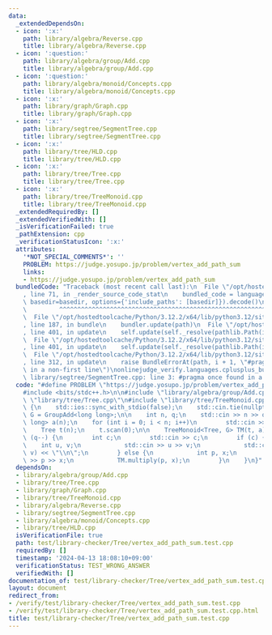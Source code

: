 ```yaml
---
data:
  _extendedDependsOn:
  - icon: ':x:'
    path: library/algebra/Reverse.cpp
    title: library/algebra/Reverse.cpp
  - icon: ':question:'
    path: library/algebra/group/Add.cpp
    title: library/algebra/group/Add.cpp
  - icon: ':question:'
    path: library/algebra/monoid/Concepts.cpp
    title: library/algebra/monoid/Concepts.cpp
  - icon: ':x:'
    path: library/graph/Graph.cpp
    title: library/graph/Graph.cpp
  - icon: ':x:'
    path: library/segtree/SegmentTree.cpp
    title: library/segtree/SegmentTree.cpp
  - icon: ':x:'
    path: library/tree/HLD.cpp
    title: library/tree/HLD.cpp
  - icon: ':x:'
    path: library/tree/Tree.cpp
    title: library/tree/Tree.cpp
  - icon: ':x:'
    path: library/tree/TreeMonoid.cpp
    title: library/tree/TreeMonoid.cpp
  _extendedRequiredBy: []
  _extendedVerifiedWith: []
  _isVerificationFailed: true
  _pathExtension: cpp
  _verificationStatusIcon: ':x:'
  attributes:
    '*NOT_SPECIAL_COMMENTS*': ''
    PROBLEM: https://judge.yosupo.jp/problem/vertex_add_path_sum
    links:
    - https://judge.yosupo.jp/problem/vertex_add_path_sum
  bundledCode: "Traceback (most recent call last):\n  File \"/opt/hostedtoolcache/Python/3.12.2/x64/lib/python3.12/site-packages/onlinejudge_verify/documentation/build.py\"\
    , line 71, in _render_source_code_stat\n    bundled_code = language.bundle(stat.path,\
    \ basedir=basedir, options={'include_paths': [basedir]}).decode()\n          \
    \         ^^^^^^^^^^^^^^^^^^^^^^^^^^^^^^^^^^^^^^^^^^^^^^^^^^^^^^^^^^^^^^^^^^^^^^^^^^^^^^^^^\n\
    \  File \"/opt/hostedtoolcache/Python/3.12.2/x64/lib/python3.12/site-packages/onlinejudge_verify/languages/cplusplus.py\"\
    , line 187, in bundle\n    bundler.update(path)\n  File \"/opt/hostedtoolcache/Python/3.12.2/x64/lib/python3.12/site-packages/onlinejudge_verify/languages/cplusplus_bundle.py\"\
    , line 401, in update\n    self.update(self._resolve(pathlib.Path(included), included_from=path))\n\
    \  File \"/opt/hostedtoolcache/Python/3.12.2/x64/lib/python3.12/site-packages/onlinejudge_verify/languages/cplusplus_bundle.py\"\
    , line 401, in update\n    self.update(self._resolve(pathlib.Path(included), included_from=path))\n\
    \  File \"/opt/hostedtoolcache/Python/3.12.2/x64/lib/python3.12/site-packages/onlinejudge_verify/languages/cplusplus_bundle.py\"\
    , line 312, in update\n    raise BundleErrorAt(path, i + 1, \"#pragma once found\
    \ in a non-first line\")\nonlinejudge_verify.languages.cplusplus_bundle.BundleErrorAt:\
    \ library/segtree/SegmentTree.cpp: line 3: #pragma once found in a non-first line\n"
  code: "#define PROBLEM \"https://judge.yosupo.jp/problem/vertex_add_path_sum\"\n\
    #include <bits/stdc++.h>\n\n#include \"library/algebra/group/Add.cpp\"\n#include\
    \ \"library/tree/Tree.cpp\"\n#include \"library/tree/TreeMonoid.cpp\"\n\nint main()\
    \ {\n    std::ios::sync_with_stdio(false);\n    std::cin.tie(nullptr);\n    using\
    \ G = GroupAdd<long long>;\n\n    int n, q;\n    std::cin >> n >> q;\n    std::vector<long\
    \ long> a(n);\n    for (int i = 0; i < n; i++)\n        std::cin >> a[i];\n\n\
    \    Tree t(n);\n    t.scan(0);\n\n    TreeMonoid<Tree, G> TM(t, a);\n\n    while\
    \ (q--) {\n        int c;\n        std::cin >> c;\n        if (c) {\n        \
    \    int u, v;\n            std::cin >> u >> v;\n            std::cout << TM.path_prod(u,\
    \ v) << \"\\n\";\n        } else {\n            int p, x;\n            std::cin\
    \ >> p >> x;\n            TM.multiply(p, x);\n        }\n    }\n}"
  dependsOn:
  - library/algebra/group/Add.cpp
  - library/tree/Tree.cpp
  - library/graph/Graph.cpp
  - library/tree/TreeMonoid.cpp
  - library/algebra/Reverse.cpp
  - library/segtree/SegmentTree.cpp
  - library/algebra/monoid/Concepts.cpp
  - library/tree/HLD.cpp
  isVerificationFile: true
  path: test/library-checker/Tree/vertex_add_path_sum.test.cpp
  requiredBy: []
  timestamp: '2024-04-13 18:08:10+09:00'
  verificationStatus: TEST_WRONG_ANSWER
  verifiedWith: []
documentation_of: test/library-checker/Tree/vertex_add_path_sum.test.cpp
layout: document
redirect_from:
- /verify/test/library-checker/Tree/vertex_add_path_sum.test.cpp
- /verify/test/library-checker/Tree/vertex_add_path_sum.test.cpp.html
title: test/library-checker/Tree/vertex_add_path_sum.test.cpp
---
```


